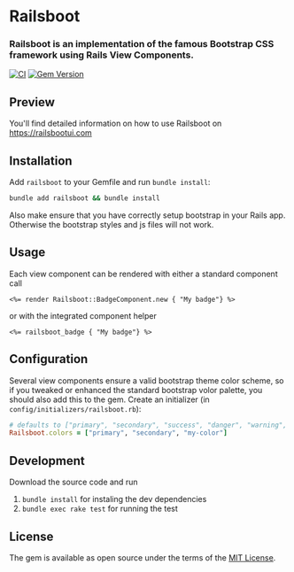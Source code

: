 # Railsboot
### Railsboot is an implementation of the famous Bootstrap CSS framework using Rails View Components.
[![CI](https://github.com/dotruby/railsboot/workflows/CI/badge.svg)](https://github.com/dotruby/railsboot/actions) [![Gem Version](https://badge.fury.io/rb/railsboot.svg)](https://badge.fury.io/rb/railsboot)

## Preview
You'll find detailed information on how to use Railsboot on https://railsbootui.com

## Installation

Add `railsboot` to your Gemfile and run `bundle install`:

```ruby
bundle add railsboot && bundle install
```

Also make ensure that you have correctly setup bootstrap in your Rails app. Otherwise the bootstrap styles and js files will not work.

## Usage
Each view component can be rendered with either a standard component call

```erb
<%= render Railsboot::BadgeComponent.new { "My badge"} %>
```

or with the integrated component helper

```erb
<%= railsboot_badge { "My badge"} %>
```

## Configuration
Several view components ensure a valid bootstrap theme color scheme, so if you tweaked or enhanced the standard bootstrap volor palette, you should also add this to the gem. Create an initializer (in `config/initializers/railsboot.rb`):

```ruby
# defaults to ["primary", "secondary", "success", "danger", "warning", "info", "light", "dark"]
Railsboot.colors = ["primary", "secondary", "my-color"]
```

## Development
Download the source code and run

1. `bundle install` for instaling the dev dependencies
2. `bundle exec rake test` for running the test

## License
The gem is available as open source under the terms of the [MIT License](https://opensource.org/licenses/MIT).
